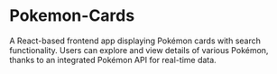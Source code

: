 # Pokemon-Cards
A React-based frontend app displaying Pokémon cards with search functionality. Users can explore and view details of various Pokémon, thanks to an integrated Pokémon API for real-time data.
